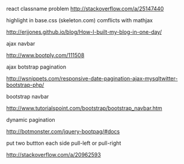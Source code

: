 react classname problem
http://stackoverflow.com/a/25147440


highlight in base.css (skeleton.com) comflicts with mathjax

http://erjjones.github.io/blog/How-I-built-my-blog-in-one-day/

ajax navbar

http://www.bootply.com/111508

ajax botstrap pagination

http://wsnippets.com/responsive-date-pagination-ajax-mysqltwitter-bootstrap-php/

bootstrap navbar

http://www.tutorialspoint.com/bootstrap/bootstrap_navbar.htm


dynamic pagination 

http://botmonster.com/jquery-bootpag/#docs 

put two buttton each side pull-left or pull-right 

http://stackoverflow.com/a/20962593


